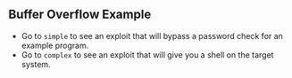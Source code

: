 Buffer Overflow Example
---

- Go to `simple` to see an exploit that will bypass a password check for an example program.
- Go to `complex` to see an exploit that will give you a shell on the target system.
